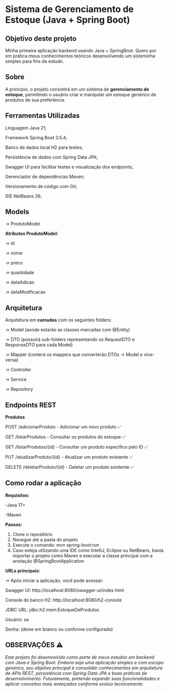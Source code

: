 # Sistema de Gerenciamento de Estoque (Java + Spring Boot)


## Objetivo deste projeto

Minha primeira aplicação backend usando Java + SpringBoot. Quero por em prática meus conhecimentos teóricos desenvolvendo um sisteminha simples para fins de estudo.


## Sobre

A princípio, o projeto consistirá em um sistema de **gerenciamento de estoque**, permitindo o usuário criar e manipular um estoque genérico de produtos de sua preferência.


 ## Ferramentas Utilizadas

Linguagem Java 21;

Framework Spring Boot 3.5.4;

Banco de dados local H2 para testes;

Persistência de dados com Spring Data JPA;

Swagger UI para facilitar testes e visualização dos endpoints;

Gerenciador de dependências Maven;

Versionamento de código com Git;

IDE NetBeans 26;


## Models

→ ProdutoModel

**Atributos ProdutoModel:**

→ Id

→ nome

→ preco

→ quantidade

→ dataAdicao

→ dataModificacao


 ## Arquitetura

Arquitetura em **camadas** com os seguintes folders:

→ Model (aonde estarão as classes marcadas com @Entity)

→ DTO (possuirá sub-folders representando os RequestDTO e ResponseDTO para cada Model) 

→ Mapper (conterá os mappers que converterão DTOs → Model e vice-versa)

→ Controller

→ Service

→ Repository


## Endpoints REST

**Produtos**

POST /adicionarProduto - Adicionar um novo produto ✅️ 

GET /listarProdutos - Consultar os produtos do estoque ✅️

GET /listarProdutos/{id} - Consultar um produto específico pelo ID ✅️

PUT /atualizarProduto/{id} - Atualizar um produto existente ✅️

DELETE /deletarProduto/{id} - Deletar um produto existente ✅️

## Como rodar a aplicação

**Requisitos:**

-Java 17+

-Maven

**Passos:**

1. Clone o repositório
2. Navegue até a pasta do projeto
3. Execute o comando: mvn spring-boot:run
4. Caso esteja utilizando uma IDE como IntelliJ, Eclipse ou NetBeans, basta importar o projeto como Maven e executar a classe principal com a anotação @SpringBootApplication

**URLs principais:**

→ Após iniciar a aplicação, você pode acessar:

Swagger UI: http://localhost:8080/swagger-ui/index.html

Console do banco H2: http://localhost:8080/h2-console

JDBC URL: jdbc:h2:mem:EstoqueDeProdutos

Usuário: sa

Senha: (deixe em branco ou conforme configurado)


## OBSERVAÇÕES ⚠️

*Este projeto foi desenvolvido como parte de meus estudos em backend com Java e Spring Boot. Embora seja uma aplicação simples e com escopo genérico, seu objetivo principal é consolidar conhecimentos em arquitetura de APIs REST, persistência com Spring Data JPA e boas práticas de desenvolvimento. Futuramente, pretendo expandir suas funcionalidades e aplicar conceitos mais avançados conforme evoluo tecnicamente.*
